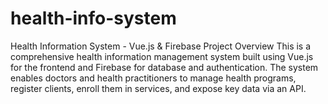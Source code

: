 # health-info-system
Health Information System - Vue.js &amp; Firebase Project Overview This is a comprehensive health information management system built using Vue.js for the frontend and Firebase for database and authentication. The system enables doctors and health practitioners to manage health programs, register clients, enroll them in services, and expose key data via an API.
